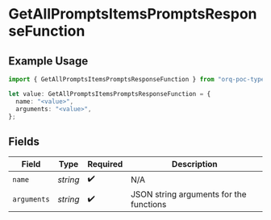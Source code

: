 # GetAllPromptsItemsPromptsResponseFunction

## Example Usage

```typescript
import { GetAllPromptsItemsPromptsResponseFunction } from "orq-poc-typescript-multi-env-version/models/operations";

let value: GetAllPromptsItemsPromptsResponseFunction = {
  name: "<value>",
  arguments: "<value>",
};
```

## Fields

| Field                                   | Type                                    | Required                                | Description                             |
| --------------------------------------- | --------------------------------------- | --------------------------------------- | --------------------------------------- |
| `name`                                  | *string*                                | :heavy_check_mark:                      | N/A                                     |
| `arguments`                             | *string*                                | :heavy_check_mark:                      | JSON string arguments for the functions |
